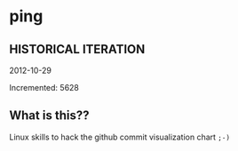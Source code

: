 # ping

## HISTORICAL ITERATION
2012-10-29

Incremented: 5628

## What is this?? 
Linux skills to hack the github commit visualization chart `;-)`
